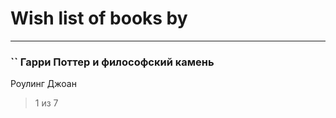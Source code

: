 # Wish list of books by [](https://plus.google.com/u/0/116587059105826857287/)
---

### `` Гарри Поттер и философский камень
Роулинг Джоан
> 1 из 7

